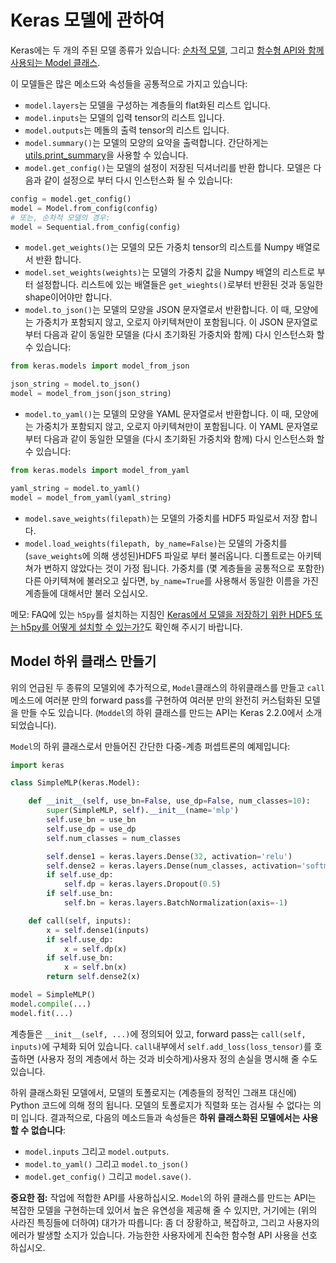 # Keras 모델에 관하여

Keras에는 두 개의 주된 모델 종류가 있습니다: [순차적 모델](/models/sequential), 그리고 [함수형 API와 함께 사용되는 Model 클래스](/models/model).

이 모델들은 많은 메소드와 속성들을 공통적으로 가지고 있습니다:

- `model.layers`는 모델을 구성하는 계층들의 flat화된 리스트 입니다.
- `model.inputs`는 모델의 입력 tensor의 리스트 입니다.
- `model.outputs`는 메돌의 출력 tensor의 리스트 입니다.
- `model.summary()`는 모델의 모양의 요약을 출력합니다. 간단하게는 [utils.print_summary](/utils/#print_summary)을 사용할 수 있습니다.
- `model.get_config()`는 모델의 설정이 저장된 딕셔너리를 반환 합니다. 모델은 다음과 같이 설정으로 부터 다시 인스턴스화 될 수 있습니다:

```python
config = model.get_config()
model = Model.from_config(config)
# 또는, 순차적 모델의 경우:
model = Sequential.from_config(config)
```

- `model.get_weights()`는 모델의 모든 가중치 tensor의 리스트를 Numpy 배열로서 반환 합니다.
- `model.set_weights(weights)`는 모델의 가중치 값을 Numpy 배열의 리스트로 부터 설정합니다. 리스트에 있는 배열들은 `get_wieghts()`로부터 반환된 것과 동일한 shape이어야만 합니다.
- `model.to_json()`는 모델의 모양을 JSON 문자열로서 반환합니다. 이 때, 모양에는 가중치가 포함되지 않고, 오로지 아키텍쳐만이 포함됩니다. 이 JSON 문자열로 부터 다음과 같이 동일한 모델을 (다시 초기화된 가중치와 함께) 다시 인스턴스화 할 수 있습니다:

```python
from keras.models import model_from_json

json_string = model.to_json()
model = model_from_json(json_string)
```
- `model.to_yaml()`는 모델의 모양을 YAML 문자열로서 반환합니다. 이 때, 모양에는 가중치가 포함되지 않고, 오로지 아키텍쳐만이 포함됩니다. 이 YAML 문자열로 부터 다음과 같이 동일한 모델을 (다시 초기화된 가중치와 함께) 다시 인스턴스화 할 수 있습니다:

```python
from keras.models import model_from_yaml

yaml_string = model.to_yaml()
model = model_from_yaml(yaml_string)
```

- `model.save_weights(filepath)`는 모델의 가중치를 HDF5 파일로서 저장 합니다.
- `model.load_weights(filepath, by_name=False)`는 모델의 가중치를 (`save_weights`에 의해 생성된)HDF5 파일로 부터 불러옵니다. 디폴트로는 아키텍쳐가 변하지 않았다는 것이 가정 됩니다. 가중치를 (몇 계층들을 공통적으로 포함한)다른 아키텍쳐에 불러오고 싶다면, `by_name=True`를 사용해서 동일한 이름을 가진 계층들에 대해서만 불러 오십시오.

메모: FAQ에 있는 `h5py`를 설치하는 지침인 [Keras에서 모델을 저장하기 위한 HDF5 또는 h5py를 어떻게 설치할 수 있는가?](/getting-started/faq/#how-can-i-install-HDF5-or-h5py-to-save-my-models-in-Keras)도 확인해 주시기 바랍니다.


## Model 하위 클래스 만들기

위의 언급된 두 종류의 모델외에 추가적으로, `Model`클래스의 하위클래스를 만들고 `call`메소드에 여러분 만의 forward pass를 구현하여 여러분 만의 완전히 커스텀화된 모델을 만들 수도 있습니다. (`Moddel`의 하위 클래스를 만드는 API는 Keras 2.2.0에서 소개되었습니다).

`Model`의 하위 클래스로서 만들어진 간단한 다중-계층 퍼셉트론의 예제입니다:

```python
import keras

class SimpleMLP(keras.Model):

    def __init__(self, use_bn=False, use_dp=False, num_classes=10):
        super(SimpleMLP, self).__init__(name='mlp')
        self.use_bn = use_bn
        self.use_dp = use_dp
        self.num_classes = num_classes

        self.dense1 = keras.layers.Dense(32, activation='relu')
        self.dense2 = keras.layers.Dense(num_classes, activation='softmax')
        if self.use_dp:
            self.dp = keras.layers.Dropout(0.5)
        if self.use_bn:
            self.bn = keras.layers.BatchNormalization(axis=-1)

    def call(self, inputs):
        x = self.dense1(inputs)
        if self.use_dp:
            x = self.dp(x)
        if self.use_bn:
            x = self.bn(x)
        return self.dense2(x)

model = SimpleMLP()
model.compile(...)
model.fit(...)
```

계층들은 `__init__(self, ...)`에 정의되어 있고, forward pass는 `call(self, inputs)`에 구체화 되어 있습니다. `call`내부에서 `self.add_loss(loss_tensor)`를 호출하면 (사용자 정의 계층에서 하는 것과 비슷하게)사용자 정의 손실을 명시해 줄 수도 있습니다. 

하위 클래스화된 모델에서, 모델의 토폴로지는 (계층들의 정적인 그래프 대신에) Python 코드에 의해 정의 됩니다.
모델의 토폴로지가 직렬화 또는 검사될 수 없다는 의미 입니다. 결과적으로, 다음의 메소드들과 속성들은 **하위 클래스화된 모델에서는 사용할 수 없습니다**:

- `model.inputs` 그리고 `model.outputs`.
- `model.to_yaml()` 그리고 `model.to_json()`
- `model.get_config()` 그리고 `model.save()`.

**중요한 점:** 작업에 적합한 API를 사용하십시오. `Model`의 하위 클래스를 만드는 API는 복잡한 모델을 구현하는데 있어서 높은 유연성을 제공해 줄 수 있지만, 거기에는 (위의 사라진 특징들에 더하여) 대가가 따릅니다:
좀 더 장황하고, 복잡하고, 그리고 사용자의 에러가 발생할 소지가 있습니다. 가능한한 사용자에게 친숙한 함수형 API 사용을 선호 하십시오.
